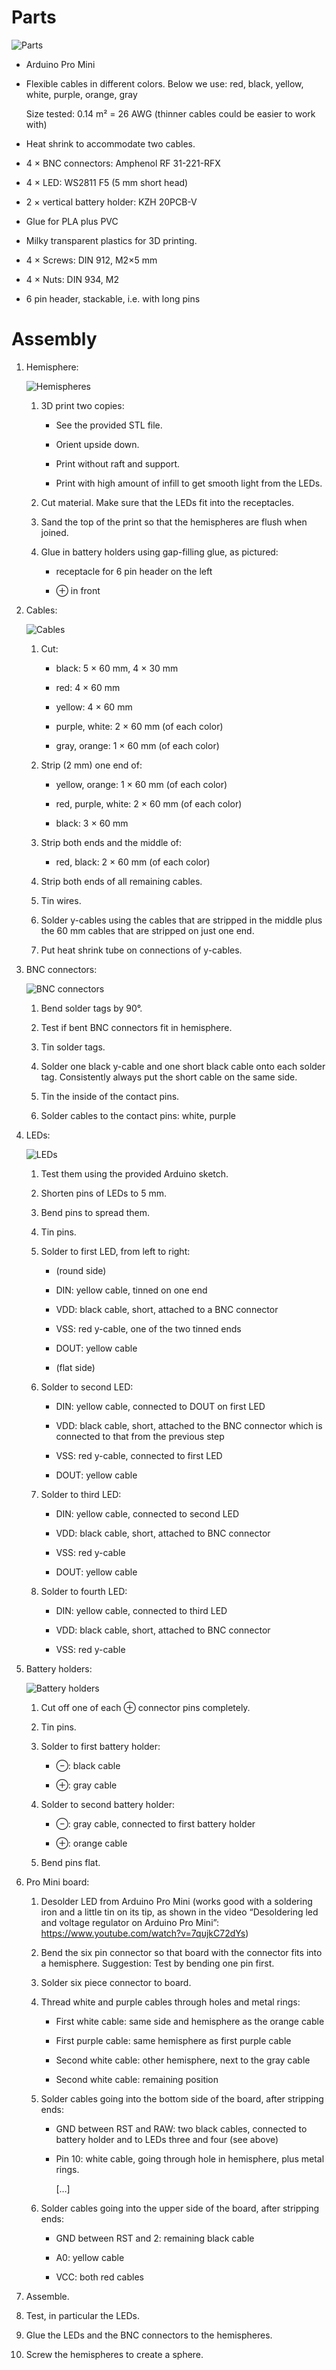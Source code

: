 Parts
=====

![Parts](images/parts.jpg)

  * Arduino Pro Mini

  * Flexible cables in different colors. Below we use: red, black, yellow,
    white, purple, orange, gray

    Size tested: 0.14 m² = 26 AWG (thinner cables could be easier to work with)

  * Heat shrink to accommodate two cables.

  * 4 × BNC connectors: Amphenol RF 31-221-RFX

  * 4 × LED: WS2811 F5 (5 mm short head)

  * 2 × vertical battery holder: KZH 20PCB-V

  * Glue for PLA plus PVC

  * Milky transparent plastics for 3D printing.

  * 4 × Screws: DIN 912, M2×5 mm

  * 4 × Nuts: DIN 934, M2
  
  * 6 pin header, stackable, i.e. with long pins


Assembly
========

 1. Hemisphere:

    ![Hemispheres](images/hemispheres.jpg)

     1. 3D print two copies:

          - See the provided STL file.

          - Orient upside down.

          - Print without raft and support.

          - Print with high amount of infill to get smooth light from the LEDs.

     2. Cut material. Make sure that the LEDs fit into the receptacles.

     3. Sand the top of the print so that the hemispheres are flush when joined.

     4. Glue in battery holders using gap-filling glue, as pictured:
     
          - receptacle for 6 pin header on the left
          
          - ⊕ in front

 2. Cables:

    ![Cables](images/cables.jpg)

     1. Cut:

          - black: 5 × 60 mm, 4 × 30 mm

          - red: 4 × 60 mm

          - yellow: 4 × 60 mm

          - purple, white: 2 × 60 mm (of each color)

          - gray, orange: 1 × 60 mm (of each color)

     2. Strip (2 mm) one end of:

          - yellow, orange: 1 × 60 mm (of each color)

          - red, purple, white: 2 × 60 mm (of each color)

          - black: 3 × 60 mm

     3. Strip both ends and the middle of:

          - red, black: 2 × 60 mm (of each color)

     4. Strip both ends of all remaining cables.

     5. Tin wires.

     6. Solder y-cables using the cables that are stripped in the middle plus
        the 60 mm cables that are stripped on just one end.

     7. Put heat shrink tube on connections of y-cables.

 3. BNC connectors:

    ![BNC connectors](images/BNC_connectors.jpg)

     1. Bend solder tags by 90°.
     
     2. Test if bent BNC connectors fit in hemisphere.
     
     3. Tin solder tags.
     
     4. Solder one black y-cable and one short black cable onto each solder tag.
        Consistently always put the short cable on the same side.
     
     5. Tin the inside of the contact pins.
     
     6. Solder cables to the contact pins: white, purple

 4. LEDs:

    ![LEDs](images/LEDs.jpg)

     1. Test them using the provided Arduino sketch.

     2. Shorten pins of LEDs to 5 mm.
     
     3. Bend pins to spread them.
     
     4. Tin pins.

     5. Solder to first LED, from left to right:
     
          - (round side)

          - DIN: yellow cable, tinned on one end
          
          - VDD: black cable, short, attached to a BNC connector
          
          - VSS: red y-cable, one of the two tinned ends
          
          - DOUT: yellow cable
          
          - (flat side)

     6. Solder to second LED:
     
          - DIN: yellow cable, connected to DOUT on first LED
          
          - VDD: black cable, short, attached to the BNC connector which is
            connected to that from the previous step
          
          - VSS: red y-cable, connected to first LED
          
          - DOUT: yellow cable
          
      7. Solder to third LED:

          - DIN: yellow cable, connected to second LED
          
          - VDD: black cable, short, attached to BNC connector
          
          - VSS: red y-cable
          
          - DOUT: yellow cable
          
      8. Solder to fourth LED:

          - DIN: yellow cable, connected to third LED
          
          - VDD: black cable, short, attached to BNC connector
          
          - VSS: red y-cable

 5. Battery holders:

    ![Battery holders](images/battery_holders.jpg)

     1. Cut off one of each ⊕ connector pins completely.
     
     2. Tin pins.

     3. Solder to first battery holder:

          - ⊖: black cable

          - ⊕: gray cable

     4. Solder to second battery holder:

          - ⊖: gray cable, connected to first battery holder

          - ⊕: orange cable

     4. Bend pins flat.

 6. Pro Mini board:

     1. Desolder LED from Arduino Pro Mini (works good with a soldering iron and
        a little tin on its tip, as shown in the video “Desoldering led and
        voltage regulator on Arduino Pro
        Mini”: <https://www.youtube.com/watch?v=7qujkC72dYs>)

     2. Bend the six pin connector so that board with the connector fits into a
        hemisphere. Suggestion: Test by bending one pin first.

     3. Solder six piece connector to board.
     
     4. Thread white and purple cables through holes and metal rings:
     
          - First white cable: same side and hemisphere as the orange cable
          
          - First purple cable: same hemisphere as first purple cable
          
          - Second white cable: other hemisphere, next to the gray cable
          
          - Second white cable: remaining position
     
     5. Solder cables going into the bottom side of the board, after stripping
        ends:
     
          - GND between RST and RAW: two black cables, connected to battery
            holder and to LEDs three and four (see above)
            
          - Pin 10: white cable, going through hole in hemisphere, plus metal
            rings.
          
            […]
            
     6. Solder cables going into the upper side of the board, after stripping
        ends:
          
          - GND between RST and 2: remaining black cable
     
          - A0: yellow cable
          
          - VCC: both red cables

 7. Assemble.

 8. Test, in particular the LEDs.

 9. Glue the LEDs and the BNC connectors to the hemispheres.

10. Screw the hemispheres to create a sphere.

[1]: https://www.amazon.de/dp/B01BI1G88C/ref=cm_sw_em_r_mt_dp_U_CHrbBb90ZM0B4

